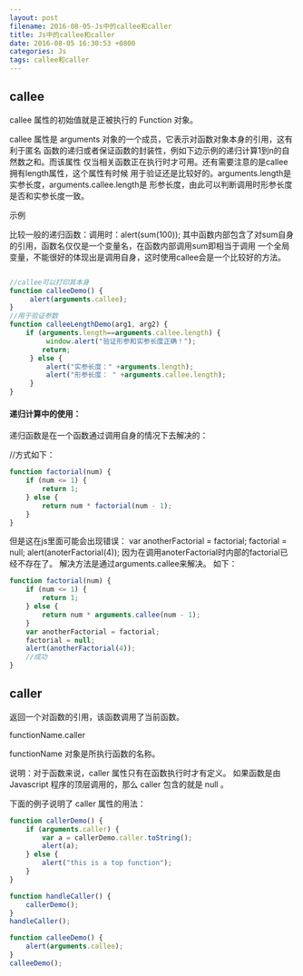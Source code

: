 ```yaml
---
layout: post
filename: 2016-08-05-Js中的callee和caller
title: Js中的callee和caller
date: 2016-08-05 16:30:53 +0800
categories: Js
tags: callee和caller
---
```


## callee

callee 属性的初始值就是正被执行的 Function 对象。

callee 属性是 arguments 对象的一个成员，它表示对函数对象本身的引用，这有利于匿名
函数的递归或者保证函数的封装性，例如下边示例的递归计算1到n的自然数之和。而该属性
仅当相关函数正在执行时才可用。还有需要注意的是callee拥有length属性，这个属性有时候
用于验证还是比较好的。arguments.length是实参长度，arguments.callee.length是
形参长度，由此可以判断调用时形参长度是否和实参长度一致。

示例

比较一般的递归函数：调用时：alert(sum(100));
其中函数内部包含了对sum自身的引用，函数名仅仅是一个变量名，在函数内部调用sum即相当于调用
一个全局变量，不能很好的体现出是调用自身，这时使用callee会是一个比较好的方法。

```javascript

//callee可以打印其本身
function calleeDemo() {
     alert(arguments.callee);
}
//用于验证参数
function calleeLengthDemo(arg1, arg2) {
    if (arguments.length==arguments.callee.length) {
         window.alert("验证形参和实参长度正确！");
        return;
     } else {
         alert("实参长度：" +arguments.length);
         alert("形参长度： " +arguments.callee.length);
     }
}
```

#### 递归计算中的使用：

递归函数是在一个函数通过调用自身的情况下去解决的：

//方式如下：

```javascript
function factorial(num) {
    if (num <= 1) {
        return 1;
    } else {
        return num * factorial(num - 1);
    }
}
```

但是这在js里面可能会出现错误：
var anotherFactorial = factorial;
factorial = null;
alert(anoterFactorial(4));
因为在调用anoterFactorial时内部的factorial已经不存在了。
解决方法是通过arguments.callee来解决。
如下：

```javascript
function factorial(num) {
    if (num <= 1) {
        return 1;
    } else {
        return num * arguments.callee(num - 1);
    }
    var anotherFactorial = factorial;
    factorial = null;
    alert(anotherFactorial(4));
    //成功
}
```


## caller

返回一个对函数的引用，该函数调用了当前函数。

functionName.caller

functionName 对象是所执行函数的名称。

说明：对于函数来说，caller 属性只有在函数执行时才有定义。 如果函数是由 Javascript 程序的顶层调用的，那么 caller 包含的就是 null 。

下面的例子说明了 caller 属性的用法：

```javascript
function callerDemo() {
    if (arguments.caller) {
        var a = callerDemo.caller.toString();
        alert(a);
    } else {
        alert("this is a top function");
    }
}

function handleCaller() {
    callerDemo();
}
handleCaller();

function calleeDemo() {
    alert(arguments.callee);
}
calleeDemo();
```

